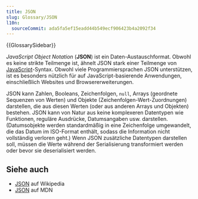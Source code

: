 ```yaml
---
title: JSON
slug: Glossary/JSON
l10n:
  sourceCommit: ada5fa5ef15eadd44b549ecf906423b4a2092f34
---
```


{{GlossarySidebar}}

_JavaScript Object Notation_ (**JSON**) ist ein Daten-Austauschformat. Obwohl es keine strikte Teilmenge ist, ähnelt JSON stark einer Teilmenge von [JavaScript](/de/docs/Glossary/JavaScript)-Syntax. Obwohl viele Programmiersprachen JSON unterstützen, ist es besonders nützlich für auf JavaScript-basierende Anwendungen, einschließlich Websites und Browsererweiterungen.

JSON kann Zahlen, Booleans, Zeichenfolgen, `null`, Arrays (geordnete Sequenzen von Werten) und Objekte (Zeichenfolgen-Wert-Zuordnungen) darstellen, die aus diesen Werten (oder aus anderen Arrays und Objekten) bestehen. JSON kann von Natur aus keine komplexeren Datentypen wie Funktionen, reguläre Ausdrücke, Datumsangaben usw. darstellen. (Datumsobjekte werden standardmäßig in eine Zeichenfolge umgewandelt, die das Datum im ISO-Format enthält, sodass die Information nicht vollständig verloren geht.) Wenn JSON zusätzliche Datentypen darstellen soll, müssen die Werte während der Serialisierung transformiert werden oder bevor sie deserialisiert werden.

## Siehe auch

- [JSON](https://en.wikipedia.org/wiki/JSON) auf Wikipedia
- [JSON](/de/docs/Web/JavaScript/Reference/Global_Objects/JSON) auf MDN
